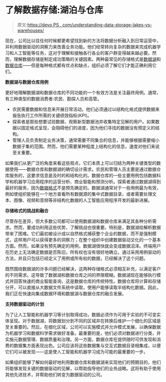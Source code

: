 # 了解数据存储:湖泊与仓库

> 原文:[https://devo PS . com/understanding-data-storage-lakes-vs-warehouses/](https://devops.com/understanding-data-storage-lakes-vs-warehouses/)

现在，公司比以往任何时候都更希望找到新的方法将数据分析融入到日常运营中，并利用数据驱动的洞察力来改善业务功能。他们经常转向复杂的数据来完成机器学习和人工智能等任务，这对于理解和接触各行各业的客户群变得越来越必要。然而，理解数据存储是制定成功策略的关键因素。两种最常见的存储格式是[数据湖](https://devops.com/?s=data%20lake)和[数据仓库](https://devops.com/?s=data%20warehouse)——但是每种格式都有优点和缺点，组织必须了解它们才能正确利用它们。

**数据湖与数据仓库用例**

更好地理解数据湖和数据仓库的不同功能的一个有效方法是关注最终用例。通常，有三种类型的数据消费者:农民、勘探人员和高管。

*   农民需要数据和信息来开展日常活动。他们必须通过以结构化格式提供数据来报告执行工作所需的关键绩效指标(KPI)。
*   探索者是那些想要试验数据、观察新型数据池并收集特定见解的用户。如果数据以固定格式呈现，会阻碍他们的进度，因为他们寻找的数据没有预定义的结构。
*   管理人员负责制定业务决策，通常需要不同集合的信息，并能够根据需要缩小数据子集的范围。然而，他们需要某种程度上结构化的信息，速度对他们来说至关重要。

如果我们从更广泛的角度来看这些观点，它们本质上可以归结为两种关键类型的数据使用——数据仓库和数据湖的确切设计需求。农民和管理人员主要是通过数据仓库服务的，这要求信息是及时的和结构化的。数据仓库的一些主要用例包括数据科学和机器学习应用程序的运营分析、商业智能和预测分析。探索者通过数据湖得到最好的服务，因为[数据格式](https://www.zdnet.com/article/innovations-in-data-storage-an-executive-guide-to-emerging-technologies-and-trends/)不是预先确定的。数据湖通常对于一些用例最为有效，例如使组织能够在一个地方查看所有数据源的集中式数据目录，或者需要处理文本、图像、视频和音频等非结构化数据的人工智能应用程序开发的最新进展。

**存储格式的挑战和融合**

尽管存在差异，但大多数公司都可以使用数据湖和数据仓库来满足其各种分析需求。然而，要成功利用这些优势，了解挑战也很重要。特别是，数据湖给解析数据带来了困难。它们最初被设计成以自然格式捕获整个企业的数据，而不是强制模式，这样用户可以获得更多的洞察力；在整个组织中创建数据驱动文化的一个基本方面。然而，如果没有预先确定的用例，数据湖很快就会变成数据沼泽。终端用户在历史上无法确定数据是否陈旧，所有权也没有很好地确立。通过采用用例驱动的方法，并且只包括已经定义了用例或所有权的数据，已经解决了这个问题。

既然围绕数据湖的许多问题已经解决，这两种存储格式必须相互补充，以满足客户的不同需求。这导致了数据湖和数据仓库之间的界限模糊。数据湖现在能够执行模式并回答快速的商业智能查询，这是数据仓库的传统特性。数据仓库将计算和存储分开，可以直接从大数据文件系统中读取，使用户能够读取半结构化数据。因此，我们正在快速向集成数据环境和数据湖与数据仓库的融合发展。

**支持数据驱动的计划**

为了让人工智能和机器学习等计划取得成功，数据必须作为可用于实验的不可变实体呈现。对于数据湖，将数据划分到不同的区域并在转换后维护一个细化的区域是至关重要的。然后，在细化区域，公司可以实施模式并允许模式发展，以确保数据为机器学习和数据科学需求做好准备。最重要的是，他们必须对数据进行分类，并实施元数据管理、数据质量和治理。另一方面，数据仓库在提供随时可供发现和消费的数据集方面表现出色。公司应该将这些数据集与交互式数据目录相集成，以便它们可以被发现——这是使人工智能和机器学习成为可能的最重要的一步。

如果组织能够了解如何最好地利用数据仓库和数据湖来实现他们的预期目的，他们将能够发现关键的数据驱动的见解，以帮助指导他们的业务战略。这将有助于使用其他先进技术，并帮助他们转变为数据驱动的公司。